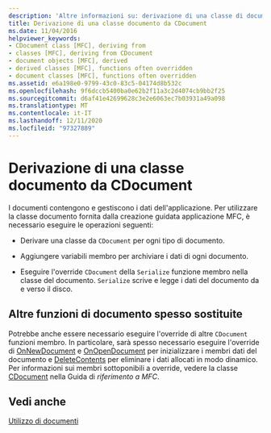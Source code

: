 ```yaml
---
description: 'Altre informazioni su: derivazione di una classe di documento da CDocument'
title: Derivazione di una classe documento da CDocument
ms.date: 11/04/2016
helpviewer_keywords:
- CDocument class [MFC], deriving from
- classes [MFC], deriving from CDocument
- document objects [MFC], derived
- derived classes [MFC], functions often overridden
- document classes [MFC], functions often overridden
ms.assetid: e6a198e0-9799-43c0-83c5-04174d8b532c
ms.openlocfilehash: 9f6dccb5400ba0e62b2f11a3c2d4074cb9bb2f25
ms.sourcegitcommit: d6af41e42699628c3e2e6063ec7b03931a49a098
ms.translationtype: MT
ms.contentlocale: it-IT
ms.lasthandoff: 12/11/2020
ms.locfileid: "97327889"
---
```

# <a name="deriving-a-document-class-from-cdocument"></a>Derivazione di una classe documento da CDocument

I documenti contengono e gestiscono i dati dell'applicazione. Per utilizzare la classe documento fornita dalla creazione guidata applicazione MFC, è necessario eseguire le operazioni seguenti:

- Derivare una classe da `CDocument` per ogni tipo di documento.

- Aggiungere variabili membro per archiviare i dati di ogni documento.

- Eseguire l'override `CDocument` della `Serialize` funzione membro nella classe del documento. `Serialize` scrive e legge i dati del documento da e verso il disco.

## <a name="other-document-functions-often-overridden"></a>Altre funzioni di documento spesso sostituite

Potrebbe anche essere necessario eseguire l'override di altre `CDocument` funzioni membro. In particolare, sarà spesso necessario eseguire l'override di [OnNewDocument](reference/cdocument-class.md#onnewdocument) e [OnOpenDocument](reference/cdocument-class.md#onopendocument) per inizializzare i membri dati del documento e [DeleteContents](reference/cdocument-class.md#deletecontents) per eliminare i dati allocati in modo dinamico. Per informazioni sui membri sottoponibili a override, vedere la classe [CDocument](reference/cdocument-class.md) nella Guida di *riferimento a MFC*.

## <a name="see-also"></a>Vedi anche

[Utilizzo di documenti](using-documents.md)
